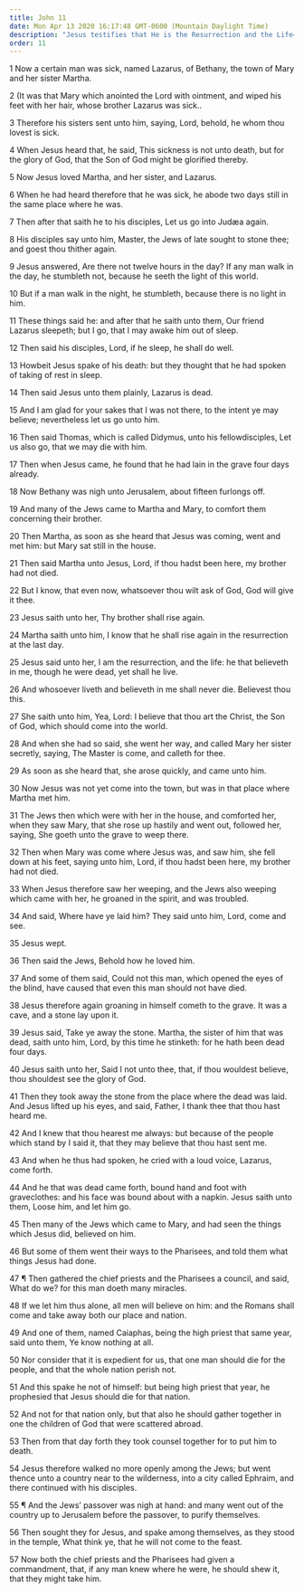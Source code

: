 ```yaml
---
title: John 11
date: Mon Apr 13 2020 16:17:48 GMT-0600 (Mountain Daylight Time)
description: "Jesus testifies that He is the Resurrection and the Life—Mary and Martha testify of Him—He raises Lazarus from the dead—Caiaphas speaks prophetically of the death of Jesus."
order: 11
---
```


1 Now a certain man was sick, named Lazarus, of Bethany, the town of Mary and her sister Martha.

2 (It was that Mary which anointed the Lord with ointment, and wiped his feet with her hair, whose brother Lazarus was sick..

3 Therefore his sisters sent unto him, saying, Lord, behold, he whom thou lovest is sick.

4 When Jesus heard that, he said, This sickness is not unto death, but for the glory of God, that the Son of God might be glorified thereby.

5 Now Jesus loved Martha, and her sister, and Lazarus.

6 When he had heard therefore that he was sick, he abode two days still in the same place where he was.

7 Then after that saith he to his disciples, Let us go into Judæa again.

8 His disciples say unto him, Master, the Jews of late sought to stone thee; and goest thou thither again.

9 Jesus answered, Are there not twelve hours in the day? If any man walk in the day, he stumbleth not, because he seeth the light of this world.

10 But if a man walk in the night, he stumbleth, because there is no light in him.

11 These things said he: and after that he saith unto them, Our friend Lazarus sleepeth; but I go, that I may awake him out of sleep.

12 Then said his disciples, Lord, if he sleep, he shall do well.

13 Howbeit Jesus spake of his death: but they thought that he had spoken of taking of rest in sleep.

14 Then said Jesus unto them plainly, Lazarus is dead.

15 And I am glad for your sakes that I was not there, to the intent ye may believe; nevertheless let us go unto him.

16 Then said Thomas, which is called Didymus, unto his fellowdisciples, Let us also go, that we may die with him.

17 Then when Jesus came, he found that he had lain in the grave four days already.

18 Now Bethany was nigh unto Jerusalem, about fifteen furlongs off.

19 And many of the Jews came to Martha and Mary, to comfort them concerning their brother.

20 Then Martha, as soon as she heard that Jesus was coming, went and met him: but Mary sat still in the house.

21 Then said Martha unto Jesus, Lord, if thou hadst been here, my brother had not died.

22 But I know, that even now, whatsoever thou wilt ask of God, God will give it thee.

23 Jesus saith unto her, Thy brother shall rise again.

24 Martha saith unto him, I know that he shall rise again in the resurrection at the last day.

25 Jesus said unto her, I am the resurrection, and the life: he that believeth in me, though he were dead, yet shall he live.

26 And whosoever liveth and believeth in me shall never die. Believest thou this.

27 She saith unto him, Yea, Lord: I believe that thou art the Christ, the Son of God, which should come into the world.

28 And when she had so said, she went her way, and called Mary her sister secretly, saying, The Master is come, and calleth for thee.

29 As soon as she heard that, she arose quickly, and came unto him.

30 Now Jesus was not yet come into the town, but was in that place where Martha met him.

31 The Jews then which were with her in the house, and comforted her, when they saw Mary, that she rose up hastily and went out, followed her, saying, She goeth unto the grave to weep there.

32 Then when Mary was come where Jesus was, and saw him, she fell down at his feet, saying unto him, Lord, if thou hadst been here, my brother had not died.

33 When Jesus therefore saw her weeping, and the Jews also weeping which came with her, he groaned in the spirit, and was troubled.

34 And said, Where have ye laid him? They said unto him, Lord, come and see.

35 Jesus wept.

36 Then said the Jews, Behold how he loved him.

37 And some of them said, Could not this man, which opened the eyes of the blind, have caused that even this man should not have died.

38 Jesus therefore again groaning in himself cometh to the grave. It was a cave, and a stone lay upon it.

39 Jesus said, Take ye away the stone. Martha, the sister of him that was dead, saith unto him, Lord, by this time he stinketh: for he hath been dead four days.

40 Jesus saith unto her, Said I not unto thee, that, if thou wouldest believe, thou shouldest see the glory of God.

41 Then they took away the stone from the place where the dead was laid. And Jesus lifted up his eyes, and said, Father, I thank thee that thou hast heard me.

42 And I knew that thou hearest me always: but because of the people which stand by I said it, that they may believe that thou hast sent me.

43 And when he thus had spoken, he cried with a loud voice, Lazarus, come forth.

44 And he that was dead came forth, bound hand and foot with graveclothes: and his face was bound about with a napkin. Jesus saith unto them, Loose him, and let him go.

45 Then many of the Jews which came to Mary, and had seen the things which Jesus did, believed on him.

46 But some of them went their ways to the Pharisees, and told them what things Jesus had done.

47 ¶ Then gathered the chief priests and the Pharisees a council, and said, What do we? for this man doeth many miracles.

48 If we let him thus alone, all men will believe on him: and the Romans shall come and take away both our place and nation.

49 And one of them, named Caiaphas, being the high priest that same year, said unto them, Ye know nothing at all.

50 Nor consider that it is expedient for us, that one man should die for the people, and that the whole nation perish not.

51 And this spake he not of himself: but being high priest that year, he prophesied that Jesus should die for that nation.

52 And not for that nation only, but that also he should gather together in one the children of God that were scattered abroad.

53 Then from that day forth they took counsel together for to put him to death.

54 Jesus therefore walked no more openly among the Jews; but went thence unto a country near to the wilderness, into a city called Ephraim, and there continued with his disciples.

55 ¶ And the Jews’ passover was nigh at hand: and many went out of the country up to Jerusalem before the passover, to purify themselves.

56 Then sought they for Jesus, and spake among themselves, as they stood in the temple, What think ye, that he will not come to the feast.

57 Now both the chief priests and the Pharisees had given a commandment, that, if any man knew where he were, he should shew it, that they might take him.
